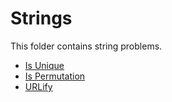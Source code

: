 # Strings

This folder contains string problems.

* [Is Unique](IsUnique)
* [Is Permutation](IsPermutation)
* [URLify](URLify)

[//]: # (These are reference links used in the body of this note and get stripped out when the markdown processor does its job. There is no need to format nicely because it shouldn't be seen. Thanks SO - http://stackoverflow.com/questions/4823468/store-comments-in-markdown-syntax)


   [IsUnique]: <Strings/IsUnique/>
   [IsPermutation]: <Strings/IsPermutation/>
   [URLify]: <Strings/URLify/>
   

